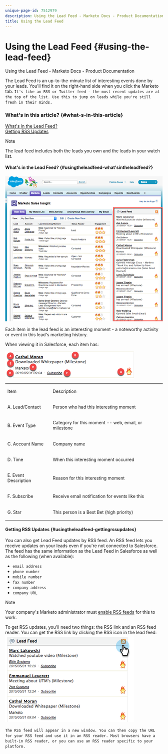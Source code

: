 ```yaml
---
unique-page-id: 7512979
description: Using the Lead Feed - Marketo Docs - Product Documentation
title: Using the Lead Feed
---
```


# Using the Lead Feed {#using-the-lead-feed}

Using the Lead Feed - Marketo Docs - Product Documentation

The Lead Feed is an up-to-the-minute list of interesting events done by your leads. You'll find it on the right-hand side when you click the Marketo tab. `It's like an RSS or Twitter feed - the most recent updates are at the top of the list. Use this to jump on leads while you're still fresh in their minds.`

### What's in this article? {#what-s-in-this-article}

[What's in the Lead Feed?](#usingtheleadfeed-what'sintheleadfeed?)  
[Getting RSS Updates](#usingtheleadfeed-gettingrssupdates)

>[!NOTE]
>
>The lead feed includes both the leads you own and the leads in your watch list.

#### What's in the Lead Feed? {#usingtheleadfeed-what'sintheleadfeed?}

![](assets/image2015-6-1-10-3a43-3a48.png)

Each item in the lead feed is an interesting moment - a noteworthy activity or event in this lead's marketing history.

When viewing it in Salesforce, each item has:

![](assets/image2015-6-1-11-3a4-3a25.png)

<table class="confluenceTable"> 
 <tbody> 
  <tr> 
   <td><p class="p1"><span>Item</span></p></td> 
   <td><p class="p1"><span>Description</span></p></td> 
  </tr> 
  <tr> 
   <td><p class="p1">A. Lead/Contact</p></td> 
   <td><p class="p1">Person who had this interesting moment</p></td> 
  </tr> 
  <tr> 
   <td><p class="p1">B. Event Type</p></td> 
   <td><p class="p1">Category for this moment -- web, email, or milestone</p></td> 
  </tr> 
  <tr> 
   <td><p class="p1">C. Account Name</p></td> 
   <td><p class="p1">Company name</p></td> 
  </tr> 
  <tr> 
   <td><p class="p1">D. Time</p></td> 
   <td><p class="p1">When this interesting moment occurred</p></td> 
  </tr> 
  <tr> 
   <td><p class="p1">E. Event Description</p></td> 
   <td><p class="p1">Reason for this interesting moment</p></td> 
  </tr> 
  <tr> 
   <td><p class="p1">F. Subscribe</p></td> 
   <td><p class="p1">Receive email notification for events like this</p></td> 
  </tr> 
  <tr> 
   <td><p class="p1">G. Star</p></td> 
   <td><p class="p1">This person is a Best Bet (high priority)</p></td> 
  </tr> 
 </tbody> 
</table>

#### Getting RSS Updates {#usingtheleadfeed-gettingrssupdates}

You can also get Lead Feed updates by RSS feed. An RSS feed lets you receive updates on your leads even if you're not connected to Salesforce. The feed has the same information as the Lead Feed in Salesforce as well as the following (when available):

* `email address`
* `phone number`
* `mobile number`
* `fax number`
* `company address`
* `company URL`

>[!NOTE]
>
>Your company's Marketo administrator must [enable RSS feeds](../../../../../../welcome-to-marketo-docs/product-docs/marketo-sales-insight/msi-for-salesforce/features/msi-configuration-tab/enable-rss-for-sales-insight.md) for this to work.

To get RSS updates, you'll need two things: the RSS link and an RSS feed reader. You can get the RSS link by clicking the RSS icon in the lead feed:   ![](assets/image2015-6-1-11-3a6-3a30.png)

`The RSS feed will appear in a new window. You can then copy the URL for your RSS feed and use it in an RSS reader. Most browsers have a built-in RSS reader, or you can use an RSS reader specific to your platform.`
